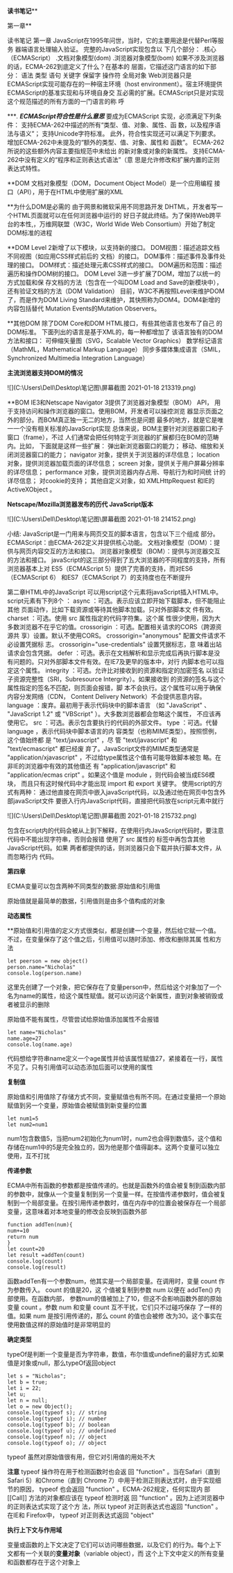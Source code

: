**读书笔记****

第一章**

读书笔记
第一章
JavaScript在1995年问世，当时，它的主要用途是代替Perl等服务 器端语言处理输入验证。
完整的JavaScript实现包含以 下几个部分：
.核心（ECMAScript）
.文档对象模型(dom)
.浏览器对象模型(bom)
如果不涉及浏览器的话，ECMA-262到底定义了什么？在基本的 层面，它描述这门语言的如下部分： 语法 类型 语句 关键字 保留字 操作符 全局对象
Web浏览器只是ECMAScript实现可能存在的一种宿主环境（host environment）。宿主环境提供ECMAScript的基准实现和与环境自身交 互必需的扩展。ECMAScript只是对实现这个规范描述的所有方面的一门语言的称 呼

****. **ECMAScript符合性是什么意思***
要成为ECMAScript 实现，必须满足下列条件：
支持ECMA-262中描述的所有“类型、值、对象、属性、函 数，以及程序语法与语义”；
支持Unicode字符标准。
此外，符合性实现还可以满足下列要求。
增加ECMA-262中未提及的“额外的类型、值、对象、属性和 函数”。
ECMA-262所说的这些额外内容主要指规范中未给出 的新对象或对象的新属性。
支持ECMA-262中没有定义的“程序和正则表达式语法”（意 思是允许修改和扩展内置的正则表达式特性。

**DOM
文档对象模型（DOM，Document Object Model）是一个应用编程 接口（API），用于在HTML中使用扩展的XML

**为什么DOM是必需的
由于网景和微软采用不同思路开发 DHTML，开发者写一个HTML页面就可以在任何浏览器中运行的 好日子就此终结。为了保持Web跨平台的本性,，万维网联盟（W3C，World Wide Web Consortium）开始了制定DOM标准的进程

**DOM Level 2新增了以下模块，以支持新的接口。
DOM视图：描述追踪文档不同视图（如应用CSS样式前后的 文档）的接口。
DOM事件：描述事件及事件处理的接口。
DOM样式：描述处理元素CSS样式的接口。
DOM遍历和范围：描述遍历和操作DOM树的接口。
DOM Level 3进一步扩展了DOM，增加了以统一的方式加载和保 存文档的方法（包含在一个叫DOM Load and Save的新模块中）， 还有验证文档的方法（DOM Validation）
目前，W3C不再按照Level来维护DOM了，而是作为DOM Living Standard来维护，其快照称为DOM4。DOM4新增的内容包括替代 Mutation Events的Mutation Observers。

**其他DOM
除了DOM Core和DOM HTML接口，有些其他语言也发布了自己 的DOM标准。
下面列出的语言是基于XML的，每一种都增加了 该语言独有的DOM方法和接口：
可伸缩矢量图（SVG，Scalable Vector Graphics）
数学标记语言（MathML，Mathematical Markup Language）
同步多媒体集成语言（SMIL，Synchronized Multimedia Integration Language）

**主流浏览器支持DOM的情况**

![](C:\Users\Dell\Desktop\笔记图\屏幕截图 2021-01-18 213319.png)

**BOM
IE3和Netscape Navigator 3提供了浏览器对象模型（BOM） API， 用于支持访问和操作浏览器的窗口。使用BOM，开发者可以操控浏览 器显示页面之外的部分。而BOM真正独一无二的地方，当然也是问题 最多的地方，就是它是唯一一个没有相关标准的JavaScript实现
总体来说，BOM主要针对浏览器窗口和子窗口（frame），不过 人们通常会把任何特定于浏览器的扩展都归在BOM的范畴内。比如， 下面就是这样一些扩展：
弹出新浏览器窗口的能力；
移动、缩放和关闭浏览器窗口的能力；
navigator 对象，提供关于浏览器的详尽信息；
location 对象，提供浏览器加载页面的详尽信息；
screen 对象，提供关于用户屏幕分辨率的详尽信息；
performance 对象，提供浏览器内存占用、导航行为和时间统 计的详尽信息；
对cookie的支持；
其他自定义对象，如 XMLHttpRequest 和IE的 ActiveXObject 。

**Netscape/Mozilla浏览器发布的历代 JavaScript版本**

![](C:\Users\Dell\Desktop\笔记图\屏幕截图 2021-01-18 214152.png)

小结:
JavaScript是一门用来与网页交互的脚本语言，包含以下三个组成 部分。
ECMAScript：由ECMA-262定义并提供核心功能。
文档对象模型（DOM）：提供与网页内容交互的方法和接口。
浏览器对象模型（BOM）：提供与浏览器交互的方法和接口。
javaScript的这三部分得到了五大浏览器的不同程度的支持，所有浏览器基本上对 ES5（ECMAScript 5）提供了完善的支持，而对ES6（ECMAScript 6） 和ES7（ECMAScript 7）的支持度也在不断提升

第二章HTML中的JavaScript
可以用script这个元素将javaScript插入HTML中。script元素有下列8个 ：
async ：可选。表示应该立即开始下载脚本，但不能阻止其他 页面动作，比如下载资源或等待其他脚本加载。只对外部脚本文 件有效。
charset ：可选。使用 src 属性指定的代码字符集。这个属 性很少使用，因为大多数浏览器不在乎它的值。crossorigin ：可选。配置相关请求的CORS（跨源资源共 享）设置。默认不使用CORS。 crossorigin="anonymous" 配置文件请求不必设置凭据标 志。 crossorigin="use-credentials" 设置凭据标志，意 味着出站请求会包含凭据。
defer ：可选。表示在文档解析和显示完成后再执行脚本是没 有问题的。只对外部脚本文件有效。在IE7及更早的版本中，对行 内脚本也可以指定这个属性。
integrity ：可选。允许比对接收到的资源和指定的加密签名 以验证子资源完整性（SRI，Subresource Intergrity）。如果接收到 的资源的签名与这个属性指定的签名不匹配，则页面会报错，脚 本不会执行。这个属性可以用于确保内容分发网络（CDN， Content Delivery Network）不会提供恶意内容。
language ：废弃。最初用于表示代码块中的脚本语言 （如 "JavaScript" 、 "JavaScript 1.2" 或 "VBScript" ）。大多数浏览器都会忽略这个属性， 不应该再使用它。
src ：可选。表示包含要执行的代码的外部文件。
type ：可选。代替 language ，表示代码块中脚本语言的内 容类型（也称MIME类型）。按照惯例，这个值始终都 是 "text/javascript" ，尽 管 "text/javascript" 和 "text/ecmascript" 都已经废 弃了。JavaScript文件的MIME类型通常是 "application/xjavascript" ，不过给type属性这个值有可能导致脚本被忽 略。在非IE的浏览器中有效的其他值还 有 "application/javascript" 和 "application/ecmas cript" 。如果这个值是 module ，则代码会被当成ES6模块， 而且只有这时候代码中才能出现 import 和 export 关键字。
使用script的方式有两种：
通过他直接在网页中嵌入javaScript代码，以及通过他在网页中包含外部javaScript文件
要嵌入行内JavaScript代码，直接把代码放在script元素中就行

![](C:\Users\Dell\Desktop\笔记图\屏幕截图 2021-01-18 215732.png)

包含在script内的代码会被从上到下解释，在使用行内JavaScript代码时，要注意代码中不能出现字符串，否则会报错
使用了 src 属性的  标签中再包含其他JavaScript代码。如果 两者都提供的话，则浏览器只会下载并执行脚本文件，从而忽略行内 代码。

**第四章**

ECMA变量可以包含两种不同类型的数据:原始值和引用值

原始值就是最简单的数据，引用值则是由多个值构成的对象

**动态属性**

**原始值和引用值的定义方式很类似，都是创建一个变量，然后给它赋一个值。不过，在变量保存了这个值之后，引用值可以随时添加、修改和删除其属 性和方法

```
let peerson = new object()
person.name="Nicholas"
console.log(person.name)
```

这里先创建了一个对象，把它保存在了变量person中，然后给这个对象加了一个名为name的属性，给这个属性赋值。就可以访问这个新属性，直到对象被销毁或者被显示的删除

原始值不能有属性，尽管尝试给原始值添加属性不会报错

```
let name="Nicholas"
name.age=27
console.log(name.age)
```

代码想给字符串name定义一个age属性并给该属性赋值27，紧接着在一行，属性不见了。只有引用值可以动态添加后面可以使用的属性

**复制值**

原始值和引用值除了存储方式不同，变量赋值也有所不同。在通过变量把一个原始赋值到另一个变量，原始值会被赋值到新变量的位置

```
let num1=5
let num2=num1
```

num1包含数值5，当把num2初始化为num1时，num2也会得到数值5，这个值和存储在num1中的5是完全独立的，因为他是那个值得副本。这两个变量可以独立使用，互不打扰

**传递参数**

ECMA中所有函数的参数都是按值传递的。也就是函数外的值会被复制到函数内部的参数中，就像从一个变量复制到另一个变量一样。在按值传递参数时，值会被复制到一个局部变量。在按引用传递参数时，值在内存中的位置会被保存在一个局部变量，这意味着对本地变量的修改会反映到函数外部

```
function addTen(num){
num+=10
return num
}
let count=20
let result =addTen(count)
console.log(count)
console.log(result)
```

函数addTen有一个参数num，他其实是一个局部变量。在调用时，变量 count 作为参数传入。 count 的值是20，这 个值被复制到参数 num 以便在 addTen() 内部使用。在函数内部， 参数num的值被加上了10，但这不会影响函数外部的原始变量 count 。参数 num 和变量 count 互不干扰，它们只不过碰巧保存 了一样的值。如果 num 是按引用传递的，那么 count 的值也会被修 改为30。这个事实在使用数值这样的原始值时是非常明显的

**确定类型**

typeOf是判断一个变量是否为字符串，数值，布尔值或undefine的最好方式.如果值是对象或null，那么typeOf返回object

```
let s = "Nicholas";
let b = true;
let i = 22;
let u;
let n = null;
let o = new Object();
console.log(typeof s); // string
console.log(typeof i); // number
console.log(typeof b); // boolean
console.log(typeof u); // undefined
console.log(typeof n); // object
console.log(typeof o); // object

```

typeof 虽然对原始值很有用，但它对引用值的用处不大

**注意** typeof 操作符在用于检测函数时也会返
回 "function" 。当在Safari（直到Safari 5）和Chrome（直到
Chrome 7）中用于检测正则表达式时，由于实现细节的原因，
typeof 也会返回 "function" 。ECMA-262规定，任何实现内
部 [[Call]] 方法的对象都应该在 typeof 检测时返
回 "function" 。因为上述浏览器中的正则表达式实现了这个方
法，所以 typeof 对正则表达式也返回 "function" 。在IE和
Firefox中， typeof 对正则表达式返回 "object"  

**执行上下文与作用域**

变量或函数的上下文决定了它们可以访问哪些数据，以及它们 的行为。每个上下文都有一个关联的**变量对象**（variable object），而 这个上下文中定义的所有变量和函数都存在于这个对象上